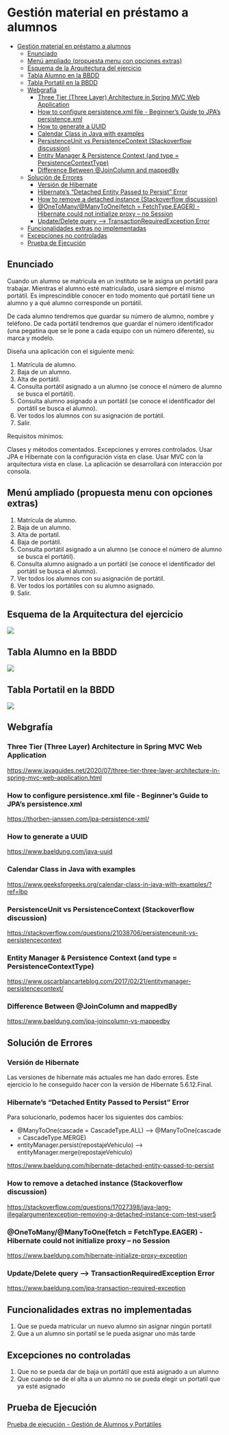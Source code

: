 # Gestión material en préstamo a alumnos

- [Gestión material en préstamo a alumnos](#gestión-material-en-préstamo-a-alumnos)
  - [Enunciado](#enunciado)
  - [Menú ampliado (propuesta menu con opciones extras)](#menú-ampliado-propuesta-menu-con-opciones-extras)
  - [Esquema de la Arquitectura del ejercicio](#esquema-de-la-arquitectura-del-ejercicio)
  - [Tabla Alumno en la BBDD](#tabla-alumno-en-la-bbdd)
  - [Tabla Portatil en la BBDD](#tabla-portatil-en-la-bbdd)
  - [Webgrafía](#webgrafía)
    - [Three Tier (Three Layer) Architecture in Spring MVC Web Application](#three-tier-three-layer-architecture-in-spring-mvc-web-application)
    - [How to configure persistence.xml file - Beginner’s Guide to JPA’s persistence.xml](#how-to-configure-persistencexml-file---beginners-guide-to-jpas-persistencexml)
    - [How to generate a UUID](#how-to-generate-a-uuid)
    - [Calendar Class in Java with examples](#calendar-class-in-java-with-examples)
    - [PersistenceUnit vs PersistenceContext (Stackoverflow discussion)](#persistenceunit-vs-persistencecontext-stackoverflow-discussion)
    - [Entity Manager \& Persistence Context (and type = PersistenceContextType)](#entity-manager--persistence-context-and-type--persistencecontexttype)
    - [Difference Between @JoinColumn and mappedBy](#difference-between-joincolumn-and-mappedby)
  - [Solución de Errores](#solución-de-errores)
    - [Versión de Hibernate](#versión-de-hibernate)
    - [Hibernate’s “Detached Entity Passed to Persist” Error](#hibernates-detached-entity-passed-to-persist-error)
    - [How to remove a detached instance (Stackoverflow discussion)](#how-to-remove-a-detached-instance-stackoverflow-discussion)
    - [@OneToMany/@ManyToOne(fetch = FetchType.EAGER) - Hibernate could not initialize proxy – no Session](#onetomanymanytoonefetch--fetchtypeeager---hibernate-could-not-initialize-proxy--no-session)
    - [Update/Delete query --\> TransactionRequiredException Error](#updatedelete-query----transactionrequiredexception-error)
  - [Funcionalidades extras no implementadas](#funcionalidades-extras-no-implementadas)
  - [Excepciones no controladas](#excepciones-no-controladas)
  - [Prueba de Ejecución](#prueba-de-ejecución)

## Enunciado

Cuando un alumno se matricula en un instituto se le asigna un portátil para trabajar. Mientras el alumno esté matriculado, usará siempre el mismo portátil. 
Es imprescindible conocer en todo momento qué portátil tiene un alumno y a qué alumno corresponde un portátil.

De cada alumno tendremos que guardar su número de alumno, nombre y teléfono. De cada portátil tendremos que guardar el número identificador (una pegatina que se le pone a cada equipo con un número diferente), su marca y modelo.

Diseña una aplicación con el siguiente menú:

1. Matrícula de alumno. 
2. Baja de un alumno.
3. Alta de portátil.
4. Consulta portátil asignado a un alumno (se conoce el número de alumno se busca el portátil).
5. Consulta alumno asignado a un portátil (se conoce el identificador del portátil se busca el alumno).
6. Ver todos los alumnos con su asignación de portátil.
0. Salir.

Requisitos mínimos:

Clases y métodos comentados. 
Excepciones y errores controlados.
Usar JPA e Hibernate con la configuración vista en clase.
Usar MVC con la arquitectura vista en clase.
La aplicación se desarrollará con interacción por consola.

## Menú ampliado (propuesta menu con opciones extras)

1. Matrícula de alumno. 
2. Baja de un alumno.
3. Alta de portatil.
4. Baja de portátil.
5. Consulta portátil asignado a un alumno (se conoce el número de alumno se busca el portátil).
6. Consulta alumno asignado a un portátil (se conoce el identificador del portátil se busca el alumno).
7. Ver todos los alumnos con su asignación de portátil.
8. Ver todos los portátiles con su alumno asignado.
0. Salir.

## Esquema de la Arquitectura del ejercicio

![](./img/Esquema-Arquitectura-GestionGasolinera.jpg)

## Tabla Alumno en la BBDD

![](./img/tabla-alumno.png)

## Tabla Portatil en la BBDD

![](./img/tabla-portatil.png)

## Webgrafía

### Three Tier (Three Layer) Architecture in Spring MVC Web Application

https://www.javaguides.net/2020/07/three-tier-three-layer-architecture-in-spring-mvc-web-application.html

### How to configure persistence.xml file - Beginner’s Guide to JPA’s persistence.xml

https://thorben-janssen.com/jpa-persistence-xml/

### How to generate a UUID

https://www.baeldung.com/java-uuid

### Calendar Class in Java with examples

https://www.geeksforgeeks.org/calendar-class-in-java-with-examples/?ref=lbp

### PersistenceUnit vs PersistenceContext (Stackoverflow discussion)

https://stackoverflow.com/questions/21038706/persistenceunit-vs-persistencecontext

### Entity Manager & Persistence Context (and type = PersistenceContextType)

https://www.oscarblancarteblog.com/2017/02/21/entitymanager-persistencecontext/

### Difference Between @JoinColumn and mappedBy

https://www.baeldung.com/jpa-joincolumn-vs-mappedby

## Solución de Errores

### Versión de Hibernate

Las versiones de hibernate más actuales me han dado errores.
Este ejercicio lo he conseguido hacer con la versión de Hibernate 5.6.12.Final.

### Hibernate’s “Detached Entity Passed to Persist” Error

Para solucionarlo, podemos hacer los siguientes dos cambios:

- @ManyToOne(cascade = CascadeType.ALL)	   -->	@ManyToOne(cascade = CascadeType.MERGE)
- entityManager.persist(repostajeVehiculo) -->  entityManager.merge(repostajeVehiculo)
  
https://www.baeldung.com/hibernate-detached-entity-passed-to-persist

### How to remove a detached instance (Stackoverflow discussion)

https://stackoverflow.com/questions/17027398/java-lang-illegalargumentexception-removing-a-detached-instance-com-test-user5

### @OneToMany/@ManyToOne(fetch = FetchType.EAGER) - Hibernate could not initialize proxy – no Session

https://www.baeldung.com/hibernate-initialize-proxy-exception

### Update/Delete query --> TransactionRequiredException Error

https://www.baeldung.com/jpa-transaction-required-exception

## Funcionalidades extras no implementadas

1. Que se pueda matricular un nuevo alumno sin asignar ningún portatil
2. Que a un alumno sin portatil se le pueda asignar uno más tarde

## Excepciones no controladas

1. Que no se pueda dar de baja un portátil que está asignado a un alumno
2. Que cuando se de el alta a un alumno no se pueda elegir un portatil que ya esté asignado

## Prueba de Ejecución

[Prueba de ejecución - Gestión de Alumnos y Portátiles](https://user-images.githubusercontent.com/91122596/215562527-4dd6c3e5-e8b5-4bc4-8cf3-eff66453ab3f.mp4)